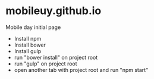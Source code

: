 # mobileuy.github.io
Mobile day initial page

- Install npm
- Install bower
- Install gulp
- run "bower install" on project root
- run "gulp" on project root
- open another tab with project root and run "npm start"
